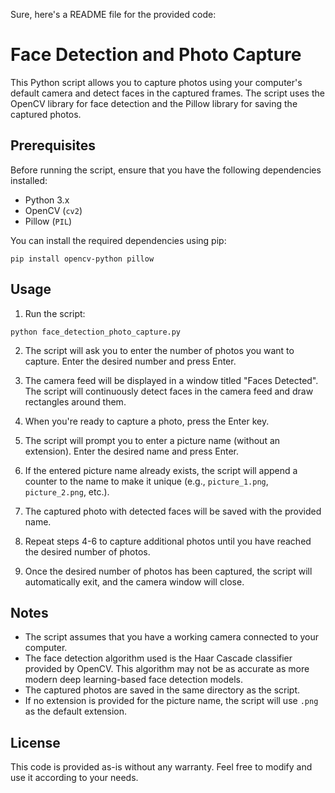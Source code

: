 Sure, here's a README file for the provided code:

# Face Detection and Photo Capture

This Python script allows you to capture photos using your computer's default camera and detect faces in the captured frames. The script uses the OpenCV library for face detection and the Pillow library for saving the captured photos.

## Prerequisites

Before running the script, ensure that you have the following dependencies installed:

- Python 3.x
- OpenCV (`cv2`)
- Pillow (`PIL`)

You can install the required dependencies using pip:

```
pip install opencv-python pillow
```

## Usage

1. Run the script:

```
python face_detection_photo_capture.py
```

2. The script will ask you to enter the number of photos you want to capture. Enter the desired number and press Enter.

3. The camera feed will be displayed in a window titled "Faces Detected". The script will continuously detect faces in the camera feed and draw rectangles around them.

4. When you're ready to capture a photo, press the Enter key.

5. The script will prompt you to enter a picture name (without an extension). Enter the desired name and press Enter.

6. If the entered picture name already exists, the script will append a counter to the name to make it unique (e.g., `picture_1.png`, `picture_2.png`, etc.).

7. The captured photo with detected faces will be saved with the provided name.

8. Repeat steps 4-6 to capture additional photos until you have reached the desired number of photos.

9. Once the desired number of photos has been captured, the script will automatically exit, and the camera window will close.

## Notes

- The script assumes that you have a working camera connected to your computer.
- The face detection algorithm used is the Haar Cascade classifier provided by OpenCV. This algorithm may not be as accurate as more modern deep learning-based face detection models.
- The captured photos are saved in the same directory as the script.
- If no extension is provided for the picture name, the script will use `.png` as the default extension.

## License

This code is provided as-is without any warranty. Feel free to modify and use it according to your needs.
